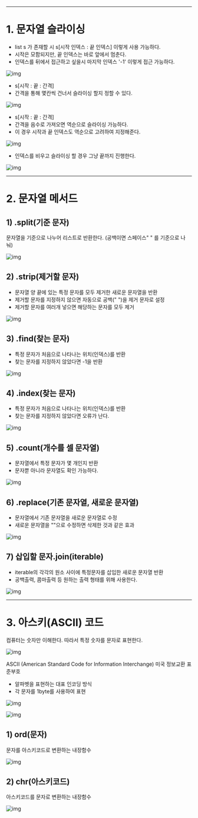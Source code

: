 ------

# 1. 문자열 슬라이싱

- list s 가 존재할 시 s[시작 인덱스 : 끝 인덱스] 이렇게 사용 가능하다.
- 시작은 모함되지만, 끝 인덱스는 바로 앞에서 멈춘다.
- 인덱스를 뒤에서 접근하고 싶을시 마지막 인덱스 '-1' 이렇게 접근 가능하다. 



![img](문자열(String).assets/img-168173411289516.png)



 

- s[시작 : 끝 : 간격]
- 간격을 통해 몇칸씩 건너서 슬라이싱 할지 정할 수 있다.



![img](문자열(String).assets/img-16817341128921.png)



 

- s[시작 : 끝 : 간격]
- 간격을 음수로 가져오면 역순으로 슬라이싱 가능하다.
- 이 경우 시작과 끝 인덱스도 역순으로 고려하여 지정해준다.



![img](문자열(String).assets/img-16817341128932.png)



 

- 인덱스를 비우고 슬라이싱 할 경우 그냥 끝까지 진행한다.



![img](문자열(String).assets/img-16817341128933.png)



 

 

 

------

# 2. 문자열 메서드

## 1) .split(기준 문자)

문자열을 기준으로 나누어 리스트로 반환한다. (공백이면 스페이스" " 를 기준으로 나눠)



![img](문자열(String).assets/img-16817341128934.png)



 

## 2) .strip(제거할 문자)

- 문자열 양 끝에 있는 특정 문자를 모두 제거한 새로운 문자열을 반환
- 제거할 문자를 지정하지 않으면 자동으로 공백(" ")을 제거 문자로 설정
- 제거할 문자를 여러개 넣으면 해당하는 문자를 모두 제거



![img](문자열(String).assets/img-16817341128935.png)



 

## 3) .find(찾는 문자)

- 특정 문자가 처음으로 나타나는 위치(인덱스)를 반환
- 찾는 문자를 지정하지 않았다면 -1을 반환



![img](문자열(String).assets/img-16817341128936.png)



 

## 4) .index(찾는 문자)

- 특정 문자가 처음으로 나타나는 위치(인덱스)를 반환
- 찾는 문자를 지정하지 않았다면 오류가 난다.



![img](문자열(String).assets/img-16817341128937.png)



 

## 5) .count(개수를 셀 문자열)

- 문자열에서 특정 문자가 몇 개인지 반환
- 문자뿐 아니라 문자열도 확인 가능하다.



![img](문자열(String).assets/img-16817341128938.png)



 

## 6) .replace(기존 문자열, 새로운 문자열)

- 문자열에서 기존 문자열을 새로운 문자열로 수정
- 새로운 문자열을 ""으로 수정하면 삭제한 것과 같은 효과



![img](문자열(String).assets/img-16817341128939.png)



 

## 7) 삽입할 문자.join(iterable)

- iterable의 각각의 원소 사이에 특정문자를 삽입한 새로운 문자열 반환
- 공백출력, 콤마출력 등 원하는 출력 형태를 위해 사용한다.



![img](문자열(String).assets/img-168173411289410.png)



 

 

 

------

# 3. 아스키(ASCII) 코드

컴퓨터는 숫자만 이해한다. 따라서 특정 숫자를 문자로 표현한다.



![img](문자열(String).assets/img-168173411289411.png)



 

ASCII (American Standard Code for Information Interchange) 미국 정보교환 표준부호

- 알파벳을 표현하는 대표 인코딩 방식
- 각 문자를 1byte를 사용하여 표현



![img](문자열(String).assets/img-168173411289412.png)

![img](문자열(String).assets/img-168173411289413.png)



 

## 1) ord(문자)

문자를 아스키코드로 변환하는 내장함수



![img](문자열(String).assets/img-168173411289414.png)



 





## 2) chr(아스키코드)

아스키코드를 문자로 변환하는 내장함수



![img](문자열(String).assets/img-168173411289415.png)